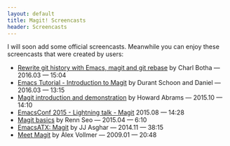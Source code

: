 ```yaml
---
layout: default
title: Magit! Screencasts
header: Screencasts
---
```


I will soon add some official screencasts.  Meanwhile you can enjoy
these screencasts that were created by users:

* [Rewrite git history with Emacs, magit and git rebase](https://www.youtube.com/watch?v=mtliRYQd0j4) by Charl Botha &mdash; 2016.03 &mdash; 15:04
* [Emacs Tutorial - Introduction to Magit](https://www.youtube.com/watch?v=LDafmAJa-4w) by Durant Schoon and Daniel &mdash; 2016.03 &mdash; 13:15
* [Magit introduction and demonstration](https://www.youtube.com/watch?v=vQO7F2Q9DwA) by Howard Abrams &mdash; 2015.10 &mdash; 14:10
* [EmacsConf 2015 - Lightning talk - Magit](https://www.youtube.com/watch?v=4ccCNQaTJ10) 2015.08 &mdash; 14:28
* [Magit basics](https://www.youtube.com/watch?v=zobx3T7hGNA) by Renn Seo &mdash; 2015.04 &mdash; 6:10
* [EmacsATX: Magit](https://www.youtube.com/watch?v=VO7xj2ArpZw) by JJ Asghar &mdash; 2014.11 &mdash; 38:15
* [Meet Magit](https://vimeo.com/2871241) by Alex Vollmer &mdash; 2009.01 &mdash; 20:48
